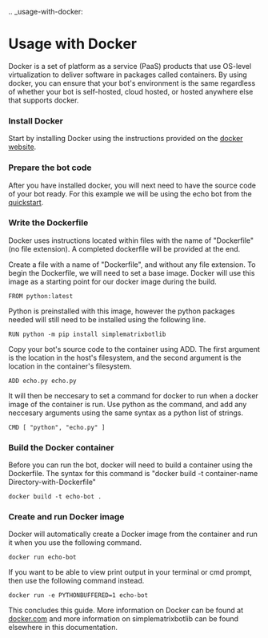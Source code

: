 .. _usage-with-docker:

# Usage with Docker
Docker is a set of platform as a service (PaaS) products that use OS-level virtualization to deliver software in packages called containers. By using docker, you can ensure that your bot's environment is the same regardless of whether your bot is self-hosted, cloud hosted, or hosted anywhere else that supports docker.

### Install Docker
Start by installing Docker using the instructions provided on the [docker website](https://docs.docker.com/get-docker/).

### Prepare the bot code
After you have installed docker, you will next need to have the source code of your bot ready. For this example we will be using the echo bot from the [quickstart](quickstart.html).

### Write the Dockerfile
Docker uses instructions located within files with the name of "Dockerfile" (no file extension). A completed dockerfile will be provided at the end.

Create a file with a name of "Dockerfile", and without any file extension.
To begin the Dockerfile, we will need to set a base image. Docker will use this image as a starting point for our docker image during the build.
```
FROM python:latest
```
Python is preinstalled with this image, however the python packages needed will still need to be installed using the following line.
```
RUN python -m pip install simplematrixbotlib
```
Copy your bot's source code to the container using ADD. The first argument is the location in the host's filesystem, and the second argument is the location in the container's filesystem.
```
ADD echo.py echo.py
```
It will then be neccesary to set a command for docker to run when a docker image of the container is run. Use python as the command, and add any neccesary arguments using the same syntax as a python list of strings.
```
CMD [ "python", "echo.py" ]
```

### Build the Docker container
Before you can run the bot, docker will need to build a container using the Dockerfile. The syntax for this command is "docker build -t container-name Directory-with-Dockerfile"
```
docker build -t echo-bot .
```

### Create and run Docker image

Docker will automatically create a Docker image from the container and run it when you use the following command.
```
docker run echo-bot
```
If you want to be able to view print output in your terminal or cmd prompt, then use the following command instead.
```
docker run -e PYTHONBUFFERED=1 echo-bot
```

This concludes this guide. More information on Docker can be found at [docker.com](docker.com) and more information on simplematrixbotlib can be found elsewhere in this documentation.